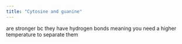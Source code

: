 ```yaml
---
title: "Cytosine and guanine"
---
```

are stronger bc they have hydrogen bonds meaning you need a higher temperature to separate them

